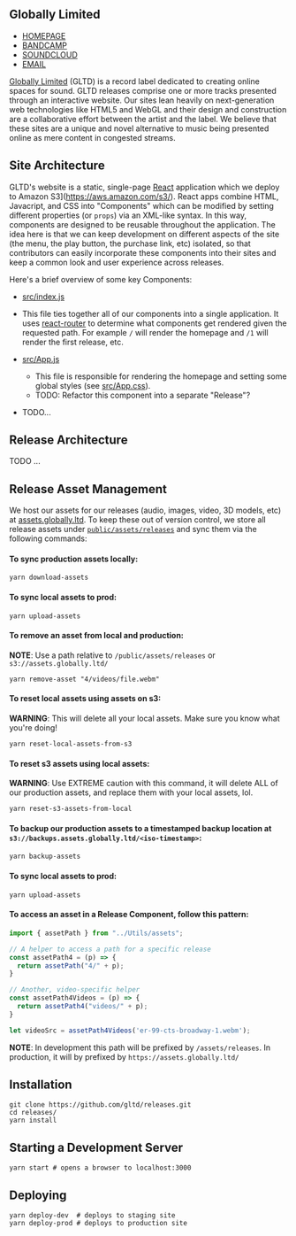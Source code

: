 ## Globally Limited

- [HOMEPAGE](https://globally.ltd)
- [BANDCAMP](https://gltd.bandcamp.com)
- [SOUNDCLOUD](https://soundcloud.com)
- [EMAIL](mailto:dev[at]globally[dot]ltd)

[Globally Limited](https://globally.ltd) (GLTD) is a record label dedicated to creating online spaces for sound. GLTD releases comprise one or more tracks presented through an interactive website. Our sites lean heavily on next-generation web technologies like HTML5 and WebGL and their design and construction are a collaborative effort between the artist and the label. We believe that these sites are a unique and novel alternative to music being presented online as mere content in congested streams.

## Site Architecture

GLTD's website is a static, single-page [React](https://reactjs.org/) application which we deploy to Amazon S3](https://aws.amazon.com/s3/). React apps combine HTML, Javacript, and CSS into "Components" which can be modified by setting different properties (or `props`) via an XML-like syntax. In this way, components are designed to be reusable throughout the application. The idea here is that we can keep development on different aspects of the site (the menu, the play button, the purchase link, etc) isolated, so that contributors can easily incorporate these components into their sites and keep a common look and user experience across releases.

Here's a brief overview of some key Components:

-  [src/index.js](src/index.js)
  * This file ties together all of our components into a single application. It uses [react-router](https://github.com/ReactTraining/react-router) to determine what components get rendered given the requested path. For example `/` will render the homepage and `/1` will render the first release, etc.

- [src/App.js](src.App.js)
  * This file is responsible for rendering the homepage and setting some global styles (see [src/App.css](src/App.css)).
  * TODO: Refactor this component into a separate "Release"?

- TODO...

## Release Architecture

TODO ...

## Release Asset Management

We host our assets for our releases (audio, images, video, 3D models, etc) at [assets.globally.ltd](https://assets.globally.ltd). To keep these out of version control, we store all release assets under [`public/assets/releases`](public/assets/releases) and sync them via the following commands:

#### To sync production assets locally:

```
yarn download-assets
```

#### To sync local assets to prod:

```
yarn upload-assets
```

#### To remove an asset from local and production:

**NOTE**: Use a path relative to `/public/assets/releases` or `s3://assets.globally.ltd/`

```
yarn remove-asset "4/videos/file.webm"
```

#### To reset local assets using assets on s3:

**WARNING**: This will delete all your local assets. Make sure you know what you're doing!

```
yarn reset-local-assets-from-s3
```

#### To reset s3 assets using local assets:

**WARNING**: Use EXTREME caution with this command, it will delete ALL of our production assets, and replace them with your local assets, lol.

```
yarn reset-s3-assets-from-local
```

#### To backup our production assets to a timestamped backup location at `s3://backups.assets.globally.ltd/<iso-timestamp>`:

```
yarn backup-assets
```

#### To sync local assets to prod:

```
yarn upload-assets
```

#### To access an asset in a Release Component, follow this pattern:

```js
import { assetPath } from "../Utils/assets";

// A helper to access a path for a specific release
const assetPath4 = (p) => {
  return assetPath("4/" + p);
}

// Another, video-specific helper
const assetPath4Videos = (p) => {
  return assetPath4("videos/" + p);
}

let videoSrc = assetPath4Videos('er-99-cts-broadway-1.webm');
```
**NOTE**: In development this path will be prefixed by `/assets/releases`. In production, it will by prefixed by `https://assets.globally.ltd/`

## Installation

```
git clone https://github.com/gltd/releases.git
cd releases/
yarn install
```

## Starting a Development Server
```
yarn start # opens a browser to localhost:3000
```

## Deploying

```
yarn deploy-dev  # deploys to staging site
yarn deploy-prod # deploys to production site
```
